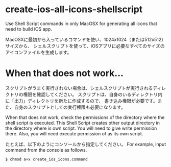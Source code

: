 # create-ios-all-icons-shellscript

Use Shell Script commands in only MacOSX for generating all icons that need to build iOS app.

MacOSXに最初から入っているコマンドを使い、1024x1024（または512x512）サイズから、
シェルスクリプトを使って、iOSアプリに必要なすべてのサイズのアイコンファイルを生成します。

# When that does not work...

スクリプトがうまく実行されない場合は、シェルスクリプトが実行されるディレクトリの権限を確認してください。
スクリプトは、自身のいるディレクトリ内に「出力」ディレクトリを新たに作成するので、
書き込み権限が必要です。また、自身のスクリプトとしての実行権限も必要になります。

When that does not work, check the permissions of the directory where the shell script is executed.
This Shell Script creates other output directory in the directory where is own script.
You will need to give write permission there. Also, you will need execute permission of as its own script.

たとえば、以下のようにコンソールから指定してください。
For example, input command from the console as follows.

```sh
$ chmod a+x create_ios_icons.command
```

